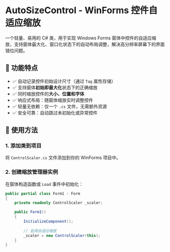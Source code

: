 # AutoSizeControl - WinForms 控件自适应缩放

一个轻量、易用的 C# 类，用于实现 Windows Forms 窗体中控件的自适应缩放，支持窗体最大化、窗口化状态下的自动布局调整，解决高分辨率屏幕下的界面错位问题。

## 🌟 功能特点

- ✅ 自动记录控件初始设计尺寸（通过 `Tag` 属性存储）
- ✅ 支持窗体**初始即最大化**状态下的正确缩放
- ✅ 同时缩放控件的**大小、位置和字体**
- ✅ 响应式布局：随窗体缩放实时调整控件
- ✅ 轻量无依赖：仅一个 `.cs` 文件，无需额外资源
- ✅ 安全可靠：自动跳过未初始化或异常控件

## 🚀 使用方法

### 1. 添加类到项目
将 `ControlScaler.cs` 文件添加到你的 WinForms 项目中。

### 2. 创建缩放管理器实例
在窗体构造函数或 `Load` 事件中初始化：

```csharp
public partial class Form1 : Form
{
    private readonly ControlScaler _scaler;

    public Form1()
    {
        InitializeComponent();
        
        // 启用自适应缩放
        _scaler = new ControlScaler(this);
    }
}
